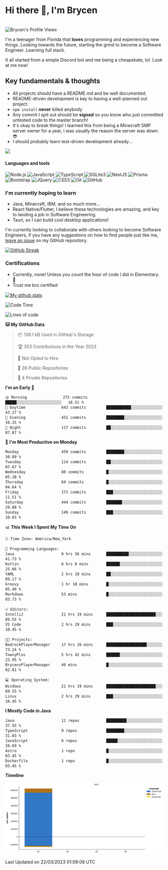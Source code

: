# Hi there 👋, I'm Brycen

<br>
<img src="https://komarev.com/ghpvc/?username=BrycensRanch" alt="Brycen's Profile Views" />

I'm a teenager from Florida that **loves** programming and experiencing new things. Looking towards the future, starting the grind to become a Software Engineer. Learning full stack.

It all started from a simple Discord bot and me being a cheapskate, lol. Look at me now!

## Key fundamentals & thoughts

- All projects should have a README.md and be well documented.
- README-driven development is key to having a well-planned out project.
- `npm install` **never** killed anybody
- Any commit I spit out should be **signed** so you know who just committed untested code to the master branch!
- It's okay to break things! I learned this from being a Minecraft SMP server owner for a year, I was usually the reason the server was down. 😎
- I should probably learn test-driven development already...

<img src="https://res.cloudinary.com/practicaldev/image/fetch/s--OoBLh7-Q--/c_limit%2Cf_auto%2Cfl_progressive%2Cq_auto%2Cw_880/https://cdn-images-1.medium.com/max/1614/1%2A8BlqJ8lNVZzuRjAg1mZ50w.png" height="400"/>

<h4>Languages and tools</h4>
<p>
  <img src="https://img.shields.io/badge/node.js%20-%2343853D.svg?&style=for-the-badge&logo=node.js&logoColor=white" alt="Node.js" />
  <img src="https://img.shields.io/badge/javascript%20-%23323330.svg?&style=for-the-badge&logo=javascript&logoColor=%23F7DF1E" alt="JavaScript" />
  <img src="https://img.shields.io/badge/typescript%20-%23323330.svg?&style=for-the-badge&logo=typescript&logoColor=#3467eb" alt="TypeScript" />
  <img src="https://img.shields.io/badge/sqlite3%20-%23323330.svg?&style=for-the-badge&logo=sqlite&logoColor=#3467eb" alt="SQLite3" />
  <img src="https://img.shields.io/badge/Next.JS%20-%23323330.svg?&style=for-the-badge&logo=next.js&logoColor=#3467eb" alt="NextJS" />
  <img src="https://img.shields.io/badge/Prisma%20-%23323330.svg?&style=for-the-badge&logo=prisma&logoColor=#3467eb" alt="Prisma" />
  <img src="https://img.shields.io/badge/bootstrap%20-%23323330.svg?&style=for-the-badge&logo=bootstrap" alt="Bootstrap" />
  <img src="https://img.shields.io/badge/jquery%20-%23323330.svg?&style=for-the-badge&logo=jquery" alt="JQuery" />
  <img src="https://img.shields.io/badge/css3%20-%23323330.svg?&style=for-the-badge&logo=css3" alt="CSS3" />
  <img src="https://img.shields.io/badge/git%20-%23323330.svg?&style=for-the-badge&logo=git" alt="Git" />
  <img src="https://img.shields.io/badge/github%20-%23323330.svg?&style=for-the-badge&logo=github" alt="GitHub" />
</p>

### I'm currently hoping to learn

- Java, Minecraft, IBM, and so much more...
- React Native/Flutter, I believe these technologies are amazing, and key to landing a job in Software Engineering.
- Tauri, so I can build cool desktop applications!

 I'm currently looking to collaborate with others looking to become Software Engineers, if you have any suggestions on how to find people just like me, [leave an issue](https://github.com/BrycensRanch/BrycensRanch/issues/new) on my GitHub repository.
 
 <p><a href="https://git.io/streak-stats"><img src="https://streak-stats.demolab.com?user=BrycensRanch&amp;theme=dark&amp;hide_border=true&amp;fire=EB5454&amp;ring=0CEB19" alt="GitHub Streak"></a></p>


### Certifications

- Currently, none! Unless you count the hour of code I did in Elementary. 🤣
- Trust me bro certified

<a href="https://github.com/anuraghazra/github-readme-stats">
  <img align="center" src="https://github-readme-stats.anuraghazra1.vercel.app/api?username=BrycensRanch&show_icons=true&line_height=27&include_all_commits=true" alt="My github stats" />
</a>

<!--START_SECTION:waka-->
![Code Time](http://img.shields.io/badge/Code%20Time-146%20hrs%2051%20mins-blue)

![Lines of code](https://img.shields.io/badge/From%20Hello%20World%20I%27ve%20Written-716.2%20thousand%20lines%20of%20code-blue)

**🐱 My GitHub Data** 

> 📦 136.1 kB Used in GitHub's Storage 
 > 
> 🏆 353 Contributions in the Year 2023
 > 
> 🚫 Not Opted to Hire
 > 
> 📜 26 Public Repositories 
 > 
> 🔑 4 Private Repositories 
 > 
**I'm an Early 🐤** 

```text
🌞 Morning                275 commits         █████░░░░░░░░░░░░░░░░░░░░   18.51 % 
🌆 Daytime                643 commits         ███████████░░░░░░░░░░░░░░   43.27 % 
🌃 Evening                451 commits         ████████░░░░░░░░░░░░░░░░░   30.35 % 
🌙 Night                  117 commits         ██░░░░░░░░░░░░░░░░░░░░░░░   07.87 % 
```
📅 **I'm Most Productive on Monday** 

```text
Monday                   459 commits         ████████░░░░░░░░░░░░░░░░░   30.89 % 
Tuesday                  114 commits         ██░░░░░░░░░░░░░░░░░░░░░░░   07.67 % 
Wednesday                80 commits          █░░░░░░░░░░░░░░░░░░░░░░░░   05.38 % 
Thursday                 69 commits          █░░░░░░░░░░░░░░░░░░░░░░░░   04.64 % 
Friday                   171 commits         ███░░░░░░░░░░░░░░░░░░░░░░   11.51 % 
Saturday                 444 commits         ███████░░░░░░░░░░░░░░░░░░   29.88 % 
Sunday                   149 commits         ███░░░░░░░░░░░░░░░░░░░░░░   10.03 % 
```


📊 **This Week I Spent My Time On** 

```text
🕑︎ Time Zone: America/New_York

💬 Programming Languages: 
Java                     9 hrs 56 mins       ██████████░░░░░░░░░░░░░░░   41.73 % 
Kotlin                   6 hrs 6 mins        ██████░░░░░░░░░░░░░░░░░░░   25.66 % 
YAML                     2 hrs 10 mins       ██░░░░░░░░░░░░░░░░░░░░░░░   09.17 % 
Groovy                   1 hr 18 mins        █░░░░░░░░░░░░░░░░░░░░░░░░   05.49 % 
Markdown                 53 mins             █░░░░░░░░░░░░░░░░░░░░░░░░   03.73 % 

🔥 Editors: 
IntelliJ                 21 hrs 19 mins      ██████████████████████░░░   89.55 % 
VS Code                  2 hrs 29 mins       ███░░░░░░░░░░░░░░░░░░░░░░   10.45 % 

🐱‍💻 Projects: 
BedrockPlayerManager     17 hrs 26 mins      ██████████████████░░░░░░░   73.24 % 
TownyPlus                5 hrs 42 mins       ██████░░░░░░░░░░░░░░░░░░░   23.95 % 
BrycensPlayerManager     40 mins             █░░░░░░░░░░░░░░░░░░░░░░░░   02.81 % 

💻 Operating System: 
Windows                  21 hrs 19 mins      ██████████████████████░░░   89.55 % 
Linux                    2 hrs 29 mins       ███░░░░░░░░░░░░░░░░░░░░░░   10.45 % 
```

**I Mostly Code in Java** 

```text
Java                     11 repos            █████████░░░░░░░░░░░░░░░░   37.93 % 
TypeScript               9 repos             ████████░░░░░░░░░░░░░░░░░   31.03 % 
JavaScript               6 repos             █████░░░░░░░░░░░░░░░░░░░░   20.69 % 
Astro                    1 repo              █░░░░░░░░░░░░░░░░░░░░░░░░   03.45 % 
Dockerfile               1 repo              █░░░░░░░░░░░░░░░░░░░░░░░░   03.45 % 
```



**Timeline**

![Lines of Code chart](https://raw.githubusercontent.com/BrycensRanch/BrycensRanch/main/assets/bar_graph.png)


 Last Updated on 22/03/2023 01:09:06 UTC
<!--END_SECTION:waka-->

<!--
**BrycensRanch/BrycensRanch** is a ✨ _special_ ✨ repository because its `README.md` (this file) appears on your GitHub profile.

Here are some ideas to get you started:

- 🔭 I’m currently working on ...
- 🌱 I’m currently learning ...
- 👯 I’m looking to collaborate on ...
- 🤔 I’m looking for help with ...
- 💬 Ask me about ...
- 📫 How to reach me: ...
- 😄 Pronouns: ...
- ⚡ Fun fact: ...
-->
